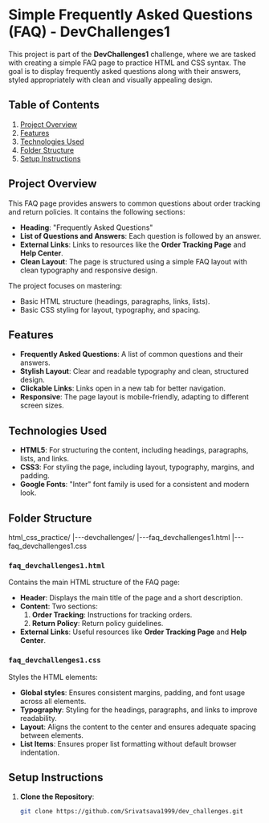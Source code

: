 # Simple Frequently Asked Questions (FAQ) - DevChallenges1

This project is part of the **DevChallenges1** challenge, where we are tasked with creating a simple FAQ page to practice HTML and CSS syntax. The goal is to display frequently asked questions along with their answers, styled appropriately with clean and visually appealing design.

## Table of Contents
1. [Project Overview](#project-overview)
2. [Features](#features)
3. [Technologies Used](#technologies-used)
4. [Folder Structure](#folder-structure)
5. [Setup Instructions](#setup-instructions)

## Project Overview

This FAQ page provides answers to common questions about order tracking and return policies. It contains the following sections:

- **Heading**: "Frequently Asked Questions"
- **List of Questions and Answers**: Each question is followed by an answer.
- **External Links**: Links to resources like the **Order Tracking Page** and **Help Center**.
- **Clean Layout**: The page is structured using a simple FAQ layout with clean typography and responsive design.

The project focuses on mastering:
- Basic HTML structure (headings, paragraphs, links, lists).
- Basic CSS styling for layout, typography, and spacing.

## Features

- **Frequently Asked Questions**: A list of common questions and their answers.
- **Stylish Layout**: Clear and readable typography and clean, structured design.
- **Clickable Links**: Links open in a new tab for better navigation.
- **Responsive**: The page layout is mobile-friendly, adapting to different screen sizes.

## Technologies Used

- **HTML5**: For structuring the content, including headings, paragraphs, lists, and links.
- **CSS3**: For styling the page, including layout, typography, margins, and padding.
- **Google Fonts**: "Inter" font family is used for a consistent and modern look.

## Folder Structure

html_css_practice/
|---devchallenges/
    |---faq_devchallenges1.html
    |---faq_devchallenges1.css


### `faq_devchallenges1.html`

Contains the main HTML structure of the FAQ page:
- **Header**: Displays the main title of the page and a short description.
- **Content**: Two sections:
  1. **Order Tracking**: Instructions for tracking orders.
  2. **Return Policy**: Return policy guidelines.
- **External Links**: Useful resources like **Order Tracking Page** and **Help Center**.

### `faq_devchallenges1.css`

Styles the HTML elements:
- **Global styles**: Ensures consistent margins, padding, and font usage across all elements.
- **Typography**: Styling for the headings, paragraphs, and links to improve readability.
- **Layout**: Aligns the content to the center and ensures adequate spacing between elements.
- **List Items**: Ensures proper list formatting without default browser indentation.

## Setup Instructions

1. **Clone the Repository**:

   ```bash
   git clone https://github.com/Srivatsava1999/dev_challenges.git
